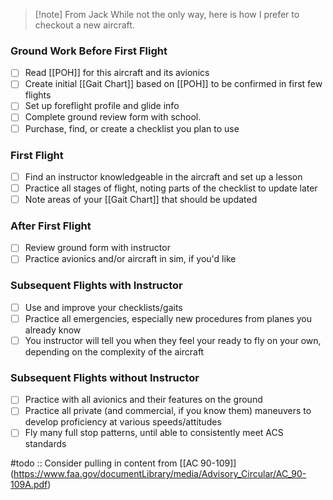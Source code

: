 > [!note] From Jack
> While not the only way, here is how I prefer to checkout a new aircraft.

### Ground Work Before First Flight
- [ ] Read [[POH]] for this aircraft and its avionics
- [ ] Create initial [[Gait Chart]] based on [[POH]] to be confirmed in first few flights
- [ ] Set up foreflight profile and glide info
- [ ] Complete ground review form with school.
- [ ] Purchase, find, or create a checklist you plan to use

### First Flight
- [ ] Find an instructor knowledgeable in the aircraft and set up a lesson
- [ ] Practice all stages of flight, noting parts of the checklist to update later
- [ ] Note areas of your [[Gait Chart]] that should be updated

### After First Flight
- [ ] Review ground form with instructor
- [ ] Practice avionics and/or aircraft in sim, if you'd like

### Subsequent Flights with Instructor
- [ ] Use and improve your checklists/gaits
- [ ] Practice all emergencies, especially new procedures from planes you already know
- [ ] You instructor will tell you when they feel your ready to fly on your own, depending on the complexity of the aircraft

### Subsequent Flights without Instructor
- [ ] Practice with all avionics and their features on the ground
- [ ] Practice all private (and commercial, if you know them) maneuvers to develop proficiency at various speeds/attitudes 
- [ ] Fly many full stop patterns, until able to consistently meet ACS standards

#todo :: Consider pulling in content from [[AC 90-109]] (https://www.faa.gov/documentLibrary/media/Advisory_Circular/AC_90-109A.pdf)